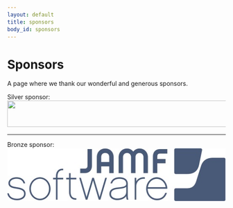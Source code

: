 ```yaml
---
layout: default
title: sponsors
body_id: sponsors
---
```


# Sponsors

A page where we thank our wonderful and generous sponsors.

<p>Silver sponsor: <a href="http://www.archiware.com/home.1.1.html"><img src height="61" width="700" src="/assets/archiware_logo_rgb_700px-72dpi.png"></a></p>
<hr>
<p>Bronze sponsor: <a href="http://www.jamfsoftware.com"><img height="122" width="520"  src="/assets/JAMF-Software-Blue-Logo-Print.jpg"></a></p>
